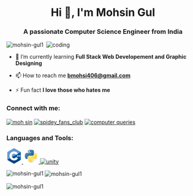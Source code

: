 <h1 align="center">Hi 👋, I'm Mohsin Gul</h1>
<h3 align="center">A passionate Computer Science Engineer from India</h3>

<img align="right" alt="coding" width="400" src="https://user-images.githubusercontent.com/55389276/140866485-8fb1c876-9a8f-4d6a-98dc-08c4981eaf70.gif">
<p align="left"> <img src="https://komarev.com/ghpvc/?username=mohsin-gul1&label=Profile%20views&color=0e75b6&style=flat" alt="mohsin-gul1" /> </p>

- 🌱 I’m currently learning **Full Stack Web Developement and Graphic Designing**

- 📫 How to reach me **bmohsi406@gmail.com**

- ⚡ Fun fact **I love those who hates me**

<h3 align="left">Connect with me:</h3>
<p align="left">
<a href="https://fb.com/moh sin" target="blank"><img align="center" src="https://raw.githubusercontent.com/rahuldkjain/github-profile-readme-generator/master/src/images/icons/Social/facebook.svg" alt="moh sin" height="30" width="40" /></a>
<a href="https://instagram.com/spidey_fans_club" target="blank"><img align="center" src="https://raw.githubusercontent.com/rahuldkjain/github-profile-readme-generator/master/src/images/icons/Social/instagram.svg" alt="spidey_fans_club" height="30" width="40" /></a>
<a href="https://www.youtube.com/c/computer queries" target="blank"><img align="center" src="https://raw.githubusercontent.com/rahuldkjain/github-profile-readme-generator/master/src/images/icons/Social/youtube.svg" alt="computer queries" height="30" width="40" /></a>
</p>

<h3 align="left">Languages and Tools:</h3>
<p align="left"> <a href="https://www.w3schools.com/cpp/" target="_blank" rel="noreferrer"> <img src="https://raw.githubusercontent.com/devicons/devicon/master/icons/cplusplus/cplusplus-original.svg" alt="cplusplus" width="40" height="40"/> </a> <a href="https://www.python.org" target="_blank" rel="noreferrer"> <img src="https://raw.githubusercontent.com/devicons/devicon/master/icons/python/python-original.svg" alt="python" width="40" height="40"/> </a> <a href="https://unity.com/" target="_blank" rel="noreferrer"> <img src="https://www.vectorlogo.zone/logos/unity3d/unity3d-icon.svg" alt="unity" width="40" height="40"/> </a> </p>

<p><img align="left" src="https://github-readme-stats.vercel.app/api/top-langs?username=mohsin-gul1&show_icons=true&locale=en&layout=compact" alt="mohsin-gul1" /></p>

<p>&nbsp;<img align="center" src="https://github-readme-stats.vercel.app/api?username=mohsin-gul1&show_icons=true&locale=en" alt="mohsin-gul1" /></p>

<p><img align="center" src="https://github-readme-streak-stats.herokuapp.com/?user=mohsin-gul1&" alt="mohsin-gul1" /></p>
